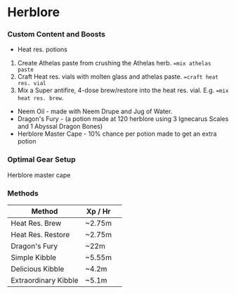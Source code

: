 # Herblore

### Custom Content and Boosts

* Heat res. potions

1. Create Athelas paste from crushing the Athelas herb. `=mix athelas paste`
2. Craft Heat res. vials with molten glass and athelas paste. `=craft heat res. vial`
3. Mix a Super antifire, 4-dose brew/restore into the heat res. vial. E.g. `=mix heat res. brew`.

* Neem Oil - made with Neem Drupe and Jug of Water.
* Dragon's Fury - (a potion made at 120 herblore using 3 Ignecarus Scales and 1 Abyssal Dragon Bones)
* Herblore Master Cape - 10% chance per potion made to get an extra potion

### Optimal Gear Setup

Herblore master cape

### Methods

| Method               | Xp / Hr |   |
| -------------------- | ------- | - |
| Heat Res. Brew       | \~2.75m |   |
| Heat Res. Restore    | \~2.75m |   |
| Dragon's Fury        | \~22m   |   |
| Simple Kibble        | \~5.55m |   |
| Delicious Kibble     | \~4.2m  |   |
| Extraordinary Kibble | \~5.1m  |   |

